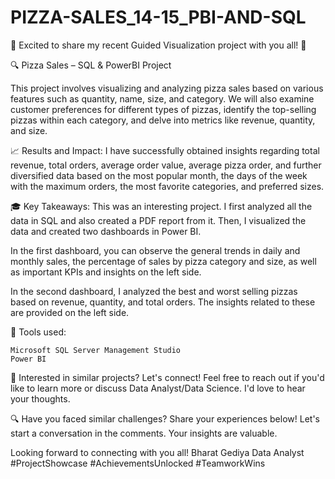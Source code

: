 # PIZZA-SALES_14-15_PBI-AND-SQL

🚀 Excited to share my recent Guided Visualization project with you all! 🚀

🔍 Pizza Sales – SQL & PowerBI Project

This project involves visualizing and analyzing pizza sales based on various features such as quantity, name, size, and category. We will also examine customer preferences for different types of pizzas, identify the top-selling pizzas within each category, and delve into metrics like revenue, quantity, and size.
 
📈 Results and Impact:
I have successfully obtained insights regarding total revenue, total orders, average order value, average pizza order, and further diversified data based on the most popular month, the days of the week with the maximum orders, the most favorite categories, and preferred sizes.

🎓 Key Takeaways:
This was an interesting project. I first analyzed all the data in SQL and also created a PDF report from it. Then, I visualized the data and created two dashboards in Power BI.

In the first dashboard, you can observe the general trends in daily and monthly sales, the percentage of sales by pizza category and size, as well as important KPIs and insights on the left side.

In the second dashboard, I analyzed the best and worst selling pizzas based on revenue, quantity, and total orders. The insights related to these are provided on the left side.

📍 Tools used:

    Microsoft SQL Server Management Studio
    Power BI


🔗 Interested in similar projects? Let's connect!
Feel free to reach out if you'd like to learn more or discuss Data Analyst/Data Science. I'd love to hear your thoughts.

🔍 Have you faced similar challenges? Share your experiences below!
Let's start a conversation in the comments. Your insights are valuable.



Looking forward to connecting with you all!
Bharat Gediya
Data Analyst
#ProjectShowcase #AchievementsUnlocked #TeamworkWins
